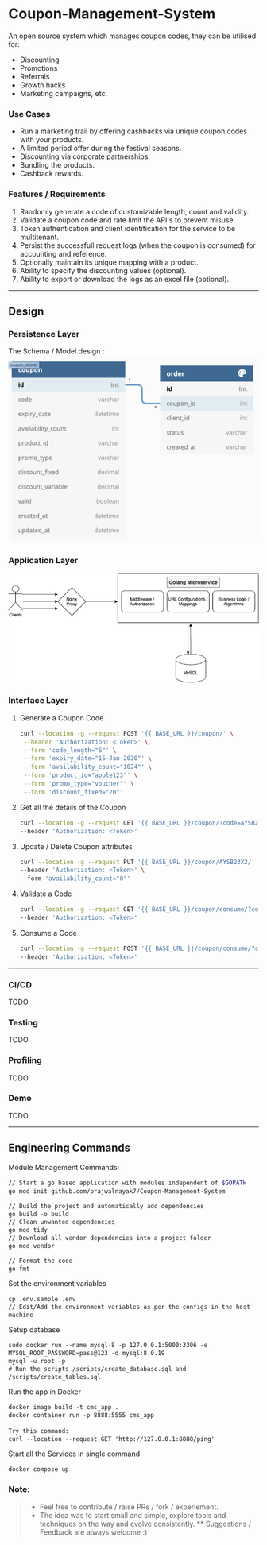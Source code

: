 # Coupon-Management-System

An open source system which manages coupon codes, they can be utilised for:

- Discounting
- Promotions
- Referrals
- Growth hacks
- Marketing campaigns, etc.

### Use Cases

- Run a marketing trail by offering cashbacks via unique coupon codes with your products.
- A limited period offer during the festival seasons.
- Discounting via corporate partnerships.
- Bundling the products.
- Cashback rewards.

### Features / Requirements

1. Randomly generate a code of customizable length, count and validity.
2. Validate a coupon code and rate limit the API's to prevent misuse.
3. Token authentication and client identification for the service to be multitenant.
4. Persist the successfull request logs (when the coupon is consumed) for accounting and reference.
5. Optionally maintain its unique mapping with a product.
6. Ability to specify the discounting values (optional).
7. Ability to export or download the logs as an excel file (optional).

___
## Design

### Persistence Layer

The Schema / Model design :
![Schema Design](./res/SchemaDesign.png)
<!-- <iframe width="560" height="315" src='https://dbdiagram.io/embed/5fd2e1e79a6c525a03baa5fa'> </iframe> -->

### Application Layer

![System Design](./res/SystemDesign.png)

### Interface Layer
1. Generate a Coupon Code
   ```sh
   curl --location -g --request POST '{{ BASE_URL }}/coupon/' \
    --header 'Authorization: <Token>' \
    --form 'code_length="6"' \
    --form 'expiry_date="15-Jan-2030"' \
    --form 'availability_count="1024"' \
    --form 'product_id="apple123"' \
    --form 'promo_type="voucher"' \
    --form 'discount_fixed="20"'
    ```
2. Get all the details of the Coupon
    ```sh
    curl --location -g --request GET '{{ BASE_URL }}/coupon/?code=AYSB23X2' \
    --header 'Authorization: <Token>'
    ```
3. Update / Delete Coupon attributes
    ```sh
    curl --location -g --request PUT '{{ BASE_URL }}/coupon/AYSB23X2/' \
    --header 'Authorization: <Token>' \
    --form 'availability_count="0"'
    ```
4. Validate a Code
    ```sh
    curl --location -g --request GET '{{ BASE_URL }}/coupon/consume/?code=AYSB23X2&product_id=apple123' \
    --header 'Authorization: <Token>'
    ```
5. Consume a Code
    ```sh
    curl --location -g --request POST '{{ BASE_URL }}/coupon/consume/?code=AYSB23X2' \
    --header 'Authorization: <Token>'
    ```


___
### CI/CD
TODO
### Testing
TODO
### Profiling
TODO
### Demo
TODO
___
## Engineering Commands

Module Management Commands:

```sh
// Start a go based application with modules independent of $GOPATH
go mod init github.com/prajwalnayak7/Coupon-Management-System
```
```
// Build the project and automatically add dependencies
go build -o build
// Clean unwanted dependencies
go mod tidy
// Download all vendor dependencies into a project folder
go mod vendor
```

```
// Format the code
go fmt
```

Set the environment variables
```
cp .env.sample .env
// Edit/Add the environment variables as per the configs in the host machine
```

Setup database
```
sudo docker run --name mysql-8 -p 127.0.0.1:5000:3306 -e MYSQL_ROOT_PASSWORD=pass@123 -d mysql:8.0.19
mysql -u root -p
# Run the scripts /scripts/create_database.sql and /scripts/create_tables.sql
```

Run the app in Docker
```
docker image build -t cms_app .
docker container run -p 8888:5555 cms_app

Try this command: 
curl --location --request GET 'http://127.0.0.1:8888/ping'
```


Start all the Services in single command
```
docker compose up
```
### Note:
> * Feel free to contribute / raise PRs / fork / experiement.
> * The idea was to start small and simple, explore tools and techniques on the way and evolve consistently.
> ** Suggestions / Feedback are always welcome :) 

